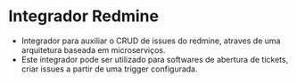 # Integrador Redmine

- Integrador para auxiliar o CRUD de issues do redmine, atraves de uma arquitetura baseada em microserviços.
- Este integrador pode ser utilizado para softwares de abertura de tickets, criar issues a partir de uma trigger configurada. 